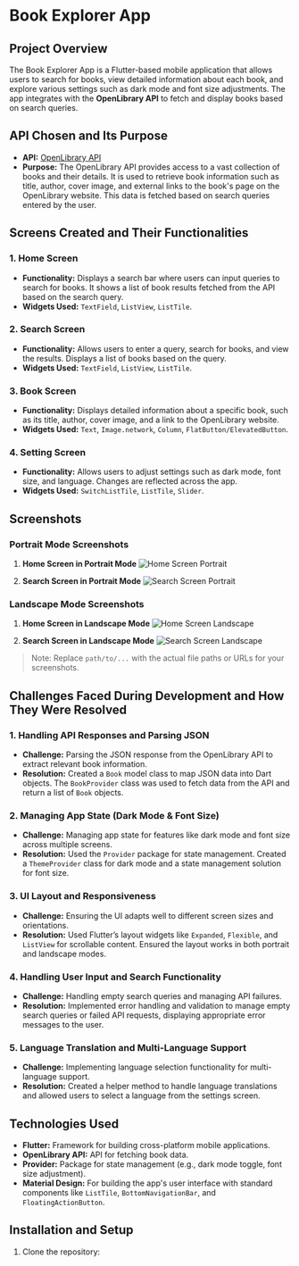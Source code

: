 # **Book Explorer App**

## **Project Overview**
The Book Explorer App is a Flutter-based mobile application that allows users to search for books, view detailed information about each book, and explore various settings such as dark mode and font size adjustments. The app integrates with the **OpenLibrary API** to fetch and display books based on search queries.

## **API Chosen and Its Purpose**
- **API:** [OpenLibrary API](https://openlibrary.org/developers)
- **Purpose:** The OpenLibrary API provides access to a vast collection of books and their details. It is used to retrieve book information such as title, author, cover image, and external links to the book's page on the OpenLibrary website. This data is fetched based on search queries entered by the user.

## **Screens Created and Their Functionalities**

### **1. Home Screen**
- **Functionality:** Displays a search bar where users can input queries to search for books. It shows a list of book results fetched from the API based on the search query.
- **Widgets Used:** `TextField`, `ListView`, `ListTile`.

### **2. Search Screen**
- **Functionality:** Allows users to enter a query, search for books, and view the results. Displays a list of books based on the query.
- **Widgets Used:** `TextField`, `ListView`, `ListTile`.

### **3. Book Screen**
- **Functionality:** Displays detailed information about a specific book, such as its title, author, cover image, and a link to the OpenLibrary website.
- **Widgets Used:** `Text`, `Image.network`, `Column`, `FlatButton/ElevatedButton`.

### **4. Setting Screen**
- **Functionality:** Allows users to adjust settings such as dark mode, font size, and language. Changes are reflected across the app.
- **Widgets Used:** `SwitchListTile`, `ListTile`, `Slider`.

## **Screenshots**
### **Portrait Mode Screenshots**
1. **Home Screen in Portrait Mode**
   ![Home Screen Portrait](path/to/portrait-home-screen.png)

2. **Search Screen in Portrait Mode**
   ![Search Screen Portrait](path/to/portrait-search-screen.png)

### **Landscape Mode Screenshots**
1. **Home Screen in Landscape Mode**
   ![Home Screen Landscape](path/to/landscape-home-screen.png)

2. **Search Screen in Landscape Mode**
   ![Search Screen Landscape](path/to/landscape-search-screen.png)

> Note: Replace `path/to/...` with the actual file paths or URLs for your screenshots.

## **Challenges Faced During Development and How They Were Resolved**

### **1. Handling API Responses and Parsing JSON**
- **Challenge:** Parsing the JSON response from the OpenLibrary API to extract relevant book information.
- **Resolution:** Created a `Book` model class to map JSON data into Dart objects. The `BookProvider` class was used to fetch data from the API and return a list of `Book` objects.

### **2. Managing App State (Dark Mode & Font Size)**
- **Challenge:** Managing app state for features like dark mode and font size across multiple screens.
- **Resolution:** Used the `Provider` package for state management. Created a `ThemeProvider` class for dark mode and a state management solution for font size.

### **3. UI Layout and Responsiveness**
- **Challenge:** Ensuring the UI adapts well to different screen sizes and orientations.
- **Resolution:** Used Flutter’s layout widgets like `Expanded`, `Flexible`, and `ListView` for scrollable content. Ensured the layout works in both portrait and landscape modes.

### **4. Handling User Input and Search Functionality**
- **Challenge:** Handling empty search queries and managing API failures.
- **Resolution:** Implemented error handling and validation to manage empty search queries or failed API requests, displaying appropriate error messages to the user.

### **5. Language Translation and Multi-Language Support**
- **Challenge:** Implementing language selection functionality for multi-language support.
- **Resolution:** Created a helper method to handle language translations and allowed users to select a language from the settings screen.

## **Technologies Used**
- **Flutter:** Framework for building cross-platform mobile applications.
- **OpenLibrary API:** API for fetching book data.
- **Provider:** Package for state management (e.g., dark mode toggle, font size adjustment).
- **Material Design:** For building the app's user interface with standard components like `ListTile`, `BottomNavigationBar`, and `FloatingActionButton`.

## **Installation and Setup**
1. Clone the repository:
